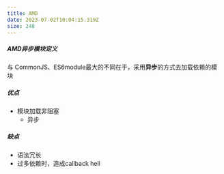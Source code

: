 ```yaml
---
title: AMD
date: 2023-07-02T10:04:15.319Z
size: 248
---
```

##### AMD异步模块定义

与 CommonJS、ES6module最大的不同在于，采用**异步**的方式去加载依赖的模块

##### 优点

- 模块加载非阻塞
  - 异步

##### 缺点

- 语法冗长
- 过多依赖时，造成callback hell

